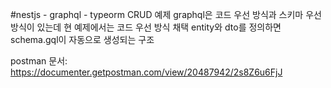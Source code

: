 #nestjs - graphql - typeorm CRUD 예제
graphql은 코드 우선 방식과 스키마 우선 방식이 있는데 현 예제에서는 코드 우선 방식 채택
entity와 dto를 정의하면 schema.gql이 자동으로 생성되는 구조

postman 문서: https://documenter.getpostman.com/view/20487942/2s8Z6u6FjJ
